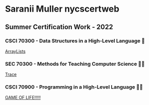 # Saranii Muller nycscertweb
## Summer Certification Work - 2022
### CSCI 70300 - Data Structures in a High-Level Language 🏢
[ArrayLists](https://github.com/hunter-teacher-cert/cohort-3-summer-work-saraniim/blob/master/ds/arraylists/AlPractice.java)
### SEC 70300 - Methods for Teaching Computer Science 👩‍🏫
[Trace](https://github.com/hunter-teacher-cert/cohort-3-summer-work-saraniim/blob/master/methods/03_trace.txt)
### CSCI 70900 - Programming in a High-Level Language 🐱‍🚀
[GAME OF LIFE!!!!!](https://github.com/hunter-teacher-cert/cohort-3-summer-work-saraniim/blob/master/programming/3/Cgol.java)
